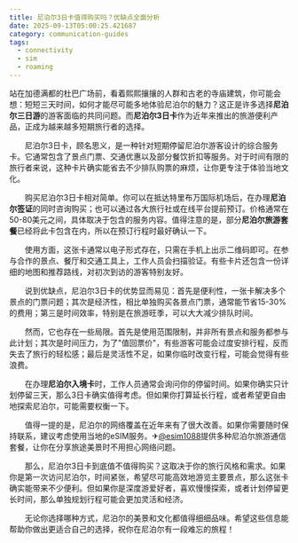 ```yaml
---
title: 尼泊尔3日卡值得购买吗？优缺点全面分析
date: 2025-09-13T05:00:25.421687
category: communication-guides
tags:
  - connectivity
  - sim
  - roaming
---
```


站在加德满都的杜巴广场前，看着熙熙攘攘的人群和古老的寺庙建筑，你可能会想：短短三天时间，如何才能尽可能多地体验尼泊尔的魅力？这正是许多选择**尼泊尔三日游**的游客面临的共同问题。而**尼泊尔3日卡**作为近年来推出的旅游便利产品，正成为越来越多短期旅行者的选择。

　　尼泊尔3日卡，顾名思义，是一种针对短期停留尼泊尔游客设计的综合服务卡。它通常包含了景点门票、交通优惠以及部分餐饮折扣等服务。对于时间有限的旅行者来说，这种卡片确实能省去不少排队购票的麻烦，让你更专注于体验当地文化。

　　购买尼泊尔3日卡相对简单。你可以在抵达特里布万国际机场后，在办理**尼泊尔签证**的同时咨询购买；也可以通过各大旅行社或在线平台提前预订。价格通常在50-80美元之间，具体取决于包含的服务内容。值得注意的是，部分**尼泊尔旅游套餐**已经将此卡包含在内，所以在预订行程时最好确认一下。

　　使用方面，这张卡通常以电子形式存在，只需在手机上出示二维码即可。在参与合作的景点、餐厅和交通工具上，工作人员会扫描验证。有些卡片还包含一份详细的地图和推荐路线，对初次到访的游客特别友好。

　　说到优缺点，尼泊尔3日卡的优势显而易见：首先是便利性，一张卡解决多个景点的门票问题；其次是经济性，相比单独购买各景点门票，通常能节省15-30%的费用；第三是时间效率，特别是在旅游旺季，可以大大减少排队时间。

　　然而，它也存在一些局限。首先是使用范围限制，并非所有景点和服务都参与此计划；其次是时间压力，为了"值回票价"，有些游客可能会过度安排行程，反而失去了旅行的轻松感；最后是灵活性不足，如果你临时改变行程，可能会觉得有些浪费。

　　在办理**尼泊尔入境卡**时，工作人员通常会询问你的停留时间。如果你确实只计划停留三天，那么3日卡确实值得考虑。但如果你打算延长行程，或者希望更自由地探索尼泊尔，可能需要权衡一下。

　　值得一提的是，尼泊尔的网络覆盖在近年来有了很大改善。如果你需要随时保持联系，建议考虑使用当地的eSIM服务。✈[@esim1088](https://t.me/s/esim1088)提供多种尼泊尔旅游通信套餐，让你在分享旅途美景时不用担心网络问题。

　　那么，尼泊尔3日卡到底值不值得购买？这取决于你的旅行风格和需求。如果你是第一次访问尼泊尔，时间紧张，希望尽可能高效地游览主要景点，那么这张卡确实能带来不少便利。但如果你是深度游爱好者，喜欢慢慢探索，或者计划停留更长时间，那么单独规划行程可能会更加灵活和经济。

　　无论你选择哪种方式，尼泊尔的美景和文化都值得细细品味。希望这些信息能帮助你做出更适合自己的选择，祝你在尼泊尔有一段难忘的旅程！